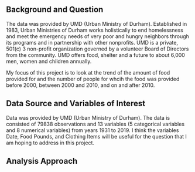 ## Background and Question 

The data was provided by UMD (Urban Ministry of Durham). Established in 1983, Urban Ministries of Durham works holistically to end homelessness and meet the emergency needs of very poor and hungry neighbors through its programs and in partnership with other nonprofits. UMD is a private, 501(c) 3 non-profit organization governed by a volunteer Board of Directors from the community. UMD offers food, shelter and a future to about 6,000 men, women and children annually. 

My focus of this project is to look at the trend of the amount of food provided for and the number of people for whcih the food was provided before 2000, between 2000 and 2010, and on and after 2010. 

## Data Source and Variables of Interest 

Data was provided by UMD (Urban Ministry of Durham). The data is consisted of 79838 observations and 13 variables (5 categorical variables and 8 numerical variables) from years 1931 to 2019. I think the variables Date, Food Pounds, and Clothing Items will be useful for the question that I am hoping to address in this project.  

## Analysis Approach





